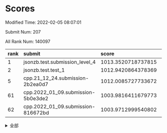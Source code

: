 # Scores

Modified Time: 2022-02-05 08:07:01

Submit Num: 207

All Rank Num: 140097

| rank |               submit               |       score        |       sigma        | pk_num |
| :--- | :--------------------------------- | :----------------- | :----------------- | :----- |
| 1    | jsonzb.test.submission_level_4     | 1013.3520718737815 | 0.790818181231576  | 2705   |
| 2    | jsonzb.test.test_1                 | 1012.9420864378369 | 0.8094800309615221 | 2711   |
| 5    | cpp.21_12_24.submission-2b2ea0d7   | 1012.0085727733672 | 0.7681308648985259 | 2701   |
| 61   | cpp.2022_01_09.submission-5b0e3de2 | 1003.9816411679773 | 0.7088059958304066 | 2708   |
| 62   | cpp.2022_01_09.submission-816672bd | 1003.9712999540802 | 0.709844328439167  | 2705   |


<details>
<summary>全部</summary>

| rank |                 submit                 |       score        |       sigma        | pk_num |
| :--- | :------------------------------------- | :----------------- | :----------------- | :----- |
| 1    | jsonzb.test.submission_level_4         | 1013.3520718737815 | 0.790818181231576  | 2705   |
| 2    | jsonzb.test.test_1                     | 1012.9420864378369 | 0.8094800309615221 | 2711   |
| 3    | gobigger.level_3.submission_level_3_2  | 1012.5009963294922 | 0.810029636643023  | 2707   |
| 4    | gobigger.level_3.submission_level_3_0  | 1012.0127456691088 | 0.7819279813512147 | 2710   |
| 5    | cpp.21_12_24.submission-2b2ea0d7       | 1012.0085727733672 | 0.7681308648985259 | 2701   |
| 6    | gobigger.level_3.submission_level_3_39 | 1011.4134372532957 | 0.7761308510211457 | 2706   |
| 7    | gobigger.level_3.submission_level_3_24 | 1011.2163311027937 | 0.7726550704377403 | 2705   |
| 8    | gobigger.level_3.submission_level_3_26 | 1011.144615817826  | 0.7666170031553368 | 2706   |
| 9    | gobigger.level_3.submission_level_3_1  | 1011.1427993036647 | 0.7818506001105093 | 2707   |
| 10   | gobigger.level_3.submission_level_3_11 | 1011.0917461213188 | 0.7540973100334879 | 2705   |
| 11   | gobigger.level_3.submission_level_3_45 | 1011.0221139626615 | 0.7689327623824044 | 2710   |
| 12   | gobigger.level_3.submission_level_3_21 | 1011.0021949590706 | 0.781311309156867  | 2705   |
| 13   | gobigger.level_3.submission_level_3_6  | 1010.8652499742014 | 0.7597211676684941 | 2702   |
| 14   | gobigger.level_3.submission_level_3_8  | 1010.6572963114063 | 0.7750727264899302 | 2709   |
| 15   | gobigger.level_3.submission_level_3_35 | 1010.6350952946193 | 0.7901914006345544 | 2710   |
| 16   | gobigger.level_3.submission_level_3_41 | 1010.5778075082759 | 0.7595049521070993 | 2710   |
| 17   | gobigger.level_3.submission_level_3_43 | 1010.4867185744481 | 0.7715623792632453 | 2709   |
| 18   | gobigger.level_3.submission_level_3_47 | 1010.4822655291619 | 0.7665185502050996 | 2708   |
| 19   | gobigger.level_3.submission_level_3_40 | 1010.438130425368  | 0.7632183989518647 | 2709   |
| 20   | gobigger.level_3.submission_level_3_34 | 1010.3628607743344 | 0.7497657610442257 | 2706   |
| 21   | gobigger.level_3.submission_level_3_14 | 1010.1556928441095 | 0.7670317222891311 | 2705   |
| 22   | gobigger.level_3.submission_level_3_20 | 1010.0749741768522 | 0.7686806905578837 | 2710   |
| 23   | gobigger.level_3.submission_level_3_13 | 1010.0444380110099 | 0.7580470120259493 | 2703   |
| 24   | gobigger.level_3.submission_level_3_23 | 1010.0030646401747 | 0.7659229891923341 | 2704   |
| 25   | gobigger.level_3.submission_level_3_4  | 1009.9709295953816 | 0.7521127390667173 | 2704   |
| 26   | gobigger.level_3.submission_level_3_16 | 1009.9228849981406 | 0.762054846773644  | 2711   |
| 27   | gobigger.level_3.submission_level_3_31 | 1009.8750110325592 | 0.7619442366984538 | 2705   |
| 28   | gobigger.level_3.submission_level_3_18 | 1009.8075441236689 | 0.7543347686702655 | 2708   |
| 29   | gobigger.level_3.submission_level_3_17 | 1009.757861910248  | 0.761666986585105  | 2709   |
| 30   | gobigger.level_3.submission_level_3_15 | 1009.6936902465147 | 0.7553017501212868 | 2703   |
| 31   | gobigger.level_3.submission_level_3_3  | 1009.6186038966634 | 0.7403328341505414 | 2704   |
| 32   | gobigger.level_3.submission_level_3_27 | 1009.611307409017  | 0.7445218321306712 | 2707   |
| 33   | gobigger.level_3.submission_level_3_48 | 1009.5799483842732 | 0.7332712190375502 | 2708   |
| 34   | gobigger.level_3.submission_level_3_5  | 1009.5624357178933 | 0.7411405366290602 | 2707   |
| 35   | gobigger.level_3.submission_level_3_46 | 1009.480556512003  | 0.7613294657230907 | 2708   |
| 36   | gobigger.level_3.submission_level_3_32 | 1009.4633735922196 | 0.7586823313050651 | 2705   |
| 37   | gobigger.level_3.submission_level_3_10 | 1009.4425346453178 | 0.7580995314275034 | 2703   |
| 38   | gobigger.level_3.submission_level_3_22 | 1009.3919465869453 | 0.7702239508341376 | 2705   |
| 39   | gobigger.level_3.submission_level_3_36 | 1009.3225308966005 | 0.757228200778296  | 2706   |
| 40   | gobigger.level_3.submission_level_3_30 | 1009.3183610223289 | 0.7619510623836306 | 2711   |
| 41   | gobigger.level_3.submission_level_3_12 | 1009.2427388795903 | 0.7603867710635644 | 2705   |
| 42   | gobigger.level_3.submission_level_3_9  | 1009.2318758487345 | 0.7416759419024654 | 2705   |
| 43   | gobigger.level_3.submission_level_3_7  | 1009.2131012418697 | 0.7565243617497722 | 2709   |
| 44   | gobigger.level_3.submission_level_3_25 | 1009.194275546896  | 0.7521731014042986 | 2713   |
| 45   | gobigger.level_3.submission_level_3_38 | 1009.1935955118784 | 0.7477995539082049 | 2714   |
| 46   | gobigger.level_3.submission_level_3_44 | 1009.1732034817251 | 0.7754707297619519 | 2703   |
| 47   | gobigger.level_3.submission_level_3_42 | 1009.0352458208282 | 0.7513679069988222 | 2708   |
| 48   | gobigger.level_3.submission_level_3_19 | 1009.0321782660984 | 0.7222477591790151 | 2702   |
| 49   | gobigger.level_3.submission_level_3_33 | 1008.8012595317462 | 0.7425738198625154 | 2712   |
| 50   | gobigger.level_3.submission_level_3_29 | 1008.6287519830529 | 0.7455467400753526 | 2707   |
| 51   | gobigger.level_3.submission_level_3_37 | 1008.5098573222646 | 0.7389621724207249 | 2707   |
| 52   | gobigger.level_3.submission_level_3_49 | 1008.2861271890578 | 0.7289594047897703 | 2710   |
| 53   | gobigger.level_3.submission_level_3_28 | 1007.9109609576685 | 0.7375553718247124 | 2709   |
| 54   | gobigger.level_1.submission_level_1_34 | 1005.4020428146399 | 0.7189713660707155 | 2709   |
| 55   | gobigger.level_1.submission_level_1_16 | 1005.343861013959  | 0.7194643044225217 | 2705   |
| 56   | gobigger.level_1.submission_level_1_15 | 1005.0358128251128 | 0.7206755196742914 | 2710   |
| 57   | gobigger.level_1.submission_level_1_26 | 1004.698593231939  | 0.7227761748425663 | 2711   |
| 58   | gobigger.level_1.submission_level_1_12 | 1004.4452686168354 | 0.7164592695833634 | 2710   |
| 59   | gobigger.level_1.submission_level_1_43 | 1004.2879326246124 | 0.7281761299434789 | 2709   |
| 60   | gobigger.level_1.submission_level_1_1  | 1004.2005901197817 | 0.7317127266004267 | 2707   |
| 61   | cpp.2022_01_09.submission-5b0e3de2     | 1003.9816411679773 | 0.7088059958304066 | 2708   |
| 62   | cpp.2022_01_09.submission-816672bd     | 1003.9712999540802 | 0.709844328439167  | 2705   |
| 63   | gobigger.level_1.submission_level_1_41 | 1003.9332720299763 | 0.7231650384870549 | 2708   |
| 64   | gobigger.level_1.submission_level_1_47 | 1003.859382161059  | 0.719876268643131  | 2709   |
| 65   | gobigger.level_1.submission_level_1_28 | 1003.7872673844645 | 0.7246980778435985 | 2705   |
| 66   | gobigger.level_1.submission_level_1_42 | 1003.7525027881675 | 0.7136683220324467 | 2706   |
| 67   | gobigger.level_1.submission_level_1_21 | 1003.7238914606233 | 0.713879795277308  | 2705   |
| 68   | gobigger.level_1.submission_level_1_45 | 1003.6166751229413 | 0.7173567768296948 | 2707   |
| 69   | gobigger.level_1.submission_level_1_5  | 1003.5556221190861 | 0.7188000173832376 | 2705   |
| 70   | gobigger.level_1.submission_level_1_32 | 1003.545889574485  | 0.7162986687999174 | 2705   |
| 71   | gobigger.level_1.submission_level_1_13 | 1003.5360969719311 | 0.7282692323664278 | 2712   |
| 72   | gobigger.level_1.submission_level_1_25 | 1003.4781569478336 | 0.7168437085148162 | 2709   |
| 73   | gobigger.level_1.submission_level_1_36 | 1003.4765759298858 | 0.7178404608232811 | 2706   |
| 74   | gobigger.level_1.submission_level_1_35 | 1003.4444483746197 | 0.7218775086610669 | 2708   |
| 75   | gobigger.level_1.submission_level_1_39 | 1003.415287134071  | 0.7156222283774958 | 2705   |
| 76   | gobigger.level_1.submission_level_1_9  | 1003.2545507192174 | 0.7076040009253393 | 2706   |
| 77   | gobigger.level_1.submission_level_1_44 | 1003.2479572920499 | 0.7161136610567844 | 2706   |
| 78   | gobigger.level_1.submission_level_1_10 | 1003.2399956541835 | 0.7055038473791913 | 2707   |
| 79   | gobigger.level_1.submission_level_1_49 | 1003.2267798960693 | 0.7260648964630894 | 2710   |
| 80   | gobigger.level_1.submission_level_1_17 | 1003.1991016334129 | 0.7096598324348234 | 2705   |
| 81   | gobigger.level_1.submission_level_1_27 | 1003.1828262173602 | 0.7165610522968224 | 2706   |
| 82   | gobigger.level_1.submission_level_1_18 | 1003.1398353887088 | 0.7171725242654076 | 2708   |
| 83   | gobigger.level_1.submission_level_1_11 | 1003.0696332485338 | 0.720483710251312  | 2708   |
| 84   | gobigger.level_1.submission_level_1_23 | 1003.0342467345537 | 0.7092379481180416 | 2713   |
| 85   | gobigger.level_1.submission_level_1_2  | 1002.9373950291625 | 0.709714211614763  | 2706   |
| 86   | gobigger.level_1.submission_level_1_20 | 1002.9353254648294 | 0.7198340251764838 | 2707   |
| 87   | gobigger.level_1.submission_level_1_24 | 1002.8617297585878 | 0.7233479842250099 | 2709   |
| 88   | gobigger.level_1.submission_level_1_40 | 1002.779359004277  | 0.7226867861000974 | 2705   |
| 89   | gobigger.level_1.submission_level_1_31 | 1002.73610425952   | 0.7097867140109713 | 2709   |
| 90   | gobigger.level_1.submission_level_1_30 | 1002.6732895490142 | 0.7172640548876897 | 2697   |
| 91   | gobigger.level_1.submission_level_1_7  | 1002.6569922518823 | 0.7086448778406569 | 2706   |
| 92   | gobigger.level_1.submission_level_1_22 | 1002.5946907940065 | 0.7115094578814403 | 2710   |
| 93   | gobigger.level_1.submission_level_1_46 | 1002.5870135157459 | 0.719074260937514  | 2704   |
| 94   | gobigger.level_1.submission_level_1_4  | 1002.548262562124  | 0.716478648811594  | 2704   |
| 95   | gobigger.level_1.submission_level_1_48 | 1002.4834737304593 | 0.7036921244388605 | 2704   |
| 96   | gobigger.level_1.submission_level_1_37 | 1002.4702087530346 | 0.7207325994908866 | 2705   |
| 97   | gobigger.level_1.submission_level_1_29 | 1002.4577889439918 | 0.7129725879935923 | 2709   |
| 98   | gobigger.level_1.submission_level_1_0  | 1002.44071740101   | 0.7113248699181519 | 2707   |
| 99   | gobigger.level_1.submission_level_1_3  | 1002.4382184682485 | 0.7138889187766625 | 2707   |
| 100  | gobigger.level_1.submission_level_1_19 | 1002.3051062324986 | 0.71075795373855   | 2708   |
| 101  | gobigger.level_1.submission_level_1_33 | 1002.1945135735658 | 0.7169747313449824 | 2707   |
| 102  | gobigger.level_1.submission_level_1_8  | 1002.1812828453697 | 0.7123959061520515 | 2704   |
| 103  | gobigger.level_1.submission_level_1_6  | 1002.0774960486751 | 0.7162984509596417 | 2709   |
| 104  | gobigger.level_1.submission_level_1_14 | 1002.0396685433412 | 0.7106645533127033 | 2708   |
| 105  | gobigger.level_1.submission_level_1_38 | 1001.3950676340644 | 0.7241727208892167 | 2709   |
| 106  | gobigger.random.submission_random_23   | 997.4024538016379  | 0.7055294708695814 | 2708   |
| 107  | gobigger.random.submission_random_9    | 997.3683624142357  | 0.7138134777654067 | 2708   |
| 108  | gobigger.random.submission_random_47   | 997.3159979658012  | 0.7147220672515685 | 2703   |
| 109  | gobigger.random.submission_random_31   | 997.2302053271114  | 0.7068965522524071 | 2703   |
| 110  | gobigger.random.submission_random_19   | 997.1758774553642  | 0.711796679287187  | 2705   |
| 111  | gobigger.random.submission_random_16   | 996.9591519962399  | 0.7128742079496515 | 2705   |
| 112  | gobigger.random.submission_random_15   | 996.7659441524961  | 0.715166557808054  | 2707   |
| 113  | gobigger.random.submission_random_1    | 996.643126847232   | 0.7222889561931338 | 2705   |
| 114  | gobigger.random.submission_random_43   | 996.592814547715   | 0.7031664468230325 | 2707   |
| 115  | gobigger.random.submission_random_14   | 996.5772377117323  | 0.7071729696733267 | 2711   |
| 116  | gobigger.random.submission_random_5    | 996.5714555395177  | 0.70135506865617   | 2703   |
| 117  | gobigger.random.submission_random_21   | 996.5314164245359  | 0.7004518794771782 | 2709   |
| 118  | gobigger.random.submission_random_37   | 996.4726890944487  | 0.707354220630178  | 2706   |
| 119  | gobigger.random.submission_random_30   | 996.4550542698573  | 0.7070867515682477 | 2704   |
| 120  | gobigger.random.submission_random_48   | 996.4489195137388  | 0.7070049610983251 | 2708   |
| 121  | gobigger.random.submission_random_12   | 996.3506029467861  | 0.6925434673821992 | 2702   |
| 122  | gobigger.random.submission_random_40   | 996.3424552904772  | 0.7137634736923842 | 2703   |
| 123  | gobigger.random.submission_random_38   | 996.3042132546559  | 0.7133209527514175 | 2711   |
| 124  | gobigger.random.submission_random_7    | 996.1999806245815  | 0.7114421218399587 | 2705   |
| 125  | gobigger.random.submission_random_20   | 996.1422718675306  | 0.7202458577735291 | 2706   |
| 126  | gobigger.random.submission_random_32   | 996.0166592619643  | 0.7043925259517597 | 2704   |
| 127  | gobigger.random.submission_random_11   | 996.0031893915926  | 0.7269845986168896 | 2708   |
| 128  | gobigger.random.submission_random_45   | 996.0009805688538  | 0.7034852613055372 | 2705   |
| 129  | gobigger.random.submission_random_10   | 995.9753041248673  | 0.7151759665363172 | 2708   |
| 130  | gobigger.random.submission_random_49   | 995.9558201457212  | 0.7166276756350307 | 2709   |
| 131  | gobigger.random.submission_random_27   | 995.9311273312204  | 0.7183074382751462 | 2706   |
| 132  | gobigger.random.submission_random_41   | 995.8732950291015  | 0.7127718462676889 | 2705   |
| 133  | gobigger.random.submission_random_36   | 995.7990670371722  | 0.7362328642452165 | 2704   |
| 134  | gobigger.random.submission_random_24   | 995.7916819347726  | 0.694034588796265  | 2707   |
| 135  | gobigger.random.submission_random_46   | 995.7889608401816  | 0.7138446219003283 | 2704   |
| 136  | gobigger.random.submission_random_44   | 995.7722627220875  | 0.7125748771064919 | 2710   |
| 137  | gobigger.random.submission_random_28   | 995.6870771760912  | 0.7087587839276853 | 2709   |
| 138  | gobigger.random.submission_random_18   | 995.6808151375499  | 0.7094837492018763 | 2708   |
| 139  | gobigger.random.submission_random_2    | 995.6742336169635  | 0.7150094508945392 | 2701   |
| 140  | gobigger.random.submission_random_3    | 995.660072378471   | 0.7085224705689528 | 2712   |
| 141  | gobigger.random.submission_random_42   | 995.6479550478133  | 0.7063315368952773 | 2713   |
| 142  | gobigger.random.submission_random_4    | 995.5592185176868  | 0.7203026443065252 | 2712   |
| 143  | gobigger.random.submission_random_29   | 995.5305865799523  | 0.715320377622788  | 2710   |
| 144  | gobigger.random.submission_random_13   | 995.4921034397173  | 0.7007225802929129 | 2714   |
| 145  | gobigger.random.submission_random_6    | 995.4808828372301  | 0.7119177642289438 | 2706   |
| 146  | gobigger.random.submission_random_17   | 995.478034893332   | 0.715716605547713  | 2708   |
| 147  | gobigger.random.submission_random_33   | 995.4417348669248  | 0.707170829978342  | 2704   |
| 148  | gobigger.random.submission_random_22   | 995.4125349013256  | 0.7058072601204443 | 2710   |
| 149  | gobigger.random.submission_random_35   | 995.345879955398   | 0.71691638618985   | 2706   |
| 150  | gobigger.random.submission_random_25   | 995.2948278185291  | 0.7142485268193067 | 2710   |
| 151  | gobigger.random.submission_random_39   | 995.1684206119044  | 0.7168224986627867 | 2709   |
| 152  | gobigger.random.submission_random_34   | 995.0538219859505  | 0.7249282115391251 | 2707   |
| 153  | gobigger.random.submission_random_26   | 994.9507928516762  | 0.7051179741724625 | 2710   |
| 154  | gobigger.random.submission_random_8    | 994.8273700264957  | 0.7202466398583441 | 2708   |
| 155  | gobigger.random.submission_random_0    | 994.061506696413   | 0.7169788068937726 | 2710   |
| 156  | gobigger.level_2.submission_level_2_20 | 993.8804482032789  | 0.7357858714125217 | 2704   |
| 157  | gobigger.level_2.submission_level_2_14 | 993.728838096758   | 0.7439998676608109 | 2706   |
| 158  | gobigger.level_2.submission_level_2_22 | 993.681182821049   | 0.7257481429215472 | 2709   |
| 159  | gobigger.level_2.submission_level_2_37 | 993.6668840103378  | 0.7366729589315443 | 2710   |
| 160  | gobigger.level_2.submission_level_2_47 | 993.5657129960598  | 0.7488040639177963 | 2710   |
| 161  | gobigger.level_2.submission_level_2_12 | 993.4635167838395  | 0.7262234884446981 | 2711   |
| 162  | gobigger.level_2.submission_level_2_34 | 993.2476958735286  | 0.725102556491436  | 2709   |
| 163  | gobigger.level_2.submission_level_2_8  | 993.181260978055   | 0.7331385294466047 | 2706   |
| 164  | gobigger.level_2.submission_level_2_3  | 993.1501423740547  | 0.7324567122879931 | 2710   |
| 165  | gobigger.level_2.submission_level_2_33 | 993.028822061909   | 0.7457235407339322 | 2712   |
| 166  | gobigger.level_2.submission_level_2_36 | 992.908350562902   | 0.73926773304826   | 2712   |
| 167  | gobigger.level_2.submission_level_2_27 | 992.88318567168    | 0.7335837730563289 | 2703   |
| 168  | gobigger.level_2.submission_level_2_38 | 992.7790827153251  | 0.7614204321372305 | 2706   |
| 169  | gobigger.level_2.submission_level_2_23 | 992.7087378001705  | 0.7366580027460163 | 2713   |
| 170  | gobigger.level_2.submission_level_2_30 | 992.7055622793284  | 0.7296593451301262 | 2708   |
| 171  | gobigger.level_2.submission_level_2_44 | 992.5887801980466  | 0.7457328444176645 | 2705   |
| 172  | gobigger.level_2.submission_level_2_42 | 992.5097423378536  | 0.754134134646965  | 2707   |
| 173  | gobigger.level_2.submission_level_2_31 | 992.399559297708   | 0.7381589004760839 | 2707   |
| 174  | gobigger.level_2.submission_level_2_40 | 992.2693281753639  | 0.731786691139545  | 2705   |
| 175  | gobigger.level_2.submission_level_2_21 | 992.2666527424938  | 0.7389120237462391 | 2710   |
| 176  | gobigger.level_2.submission_level_2_7  | 992.1313070300151  | 0.7499184677969993 | 2702   |
| 177  | gobigger.level_2.submission_level_2_48 | 992.1192828786174  | 0.755981463091864  | 2705   |
| 178  | gobigger.level_2.submission_level_2_19 | 992.0932369665713  | 0.7343436511692497 | 2710   |
| 179  | gobigger.level_2.submission_level_2_15 | 992.0566381096776  | 0.735140988525403  | 2707   |
| 180  | gobigger.level_2.submission_level_2_26 | 992.0386557128437  | 0.752423597869313  | 2716   |
| 181  | gobigger.level_2.submission_level_2_25 | 992.0229045623345  | 0.732043063075962  | 2710   |
| 182  | gobigger.level_2.submission_level_2_43 | 991.9753654597812  | 0.7441241979535996 | 2707   |
| 183  | gobigger.level_2.submission_level_2_35 | 991.9675909257877  | 0.7306327727179184 | 2706   |
| 184  | gobigger.level_2.submission_level_2_46 | 991.9330904948408  | 0.735814934785958  | 2706   |
| 185  | gobigger.level_2.submission_level_2_4  | 991.8761793755514  | 0.7486308445469592 | 2708   |
| 186  | gobigger.level_2.submission_level_2_9  | 991.788828855109   | 0.7523706868255412 | 2706   |
| 187  | gobigger.level_2.submission_level_2_49 | 991.7866739939473  | 0.7482493146403081 | 2708   |
| 188  | gobigger.level_2.submission_level_2_13 | 991.6806277753053  | 0.733225758810487  | 2707   |
| 189  | gobigger.level_2.submission_level_2_0  | 991.6177222205587  | 0.7573989951925413 | 2701   |
| 190  | gobigger.level_2.submission_level_2_32 | 991.5066098525003  | 0.7566322083283785 | 2708   |
| 191  | gobigger.level_2.submission_level_2_2  | 991.435042428749   | 0.7451300096909002 | 2704   |
| 192  | gobigger.level_2.submission_level_2_1  | 991.4195916492919  | 0.7375589686129345 | 2707   |
| 193  | gobigger.level_2.submission_level_2_17 | 991.2796677101207  | 0.7497621312838393 | 2706   |
| 194  | gobigger.level_2.submission_level_2_18 | 991.2323503003119  | 0.7550689632741424 | 2710   |
| 195  | gobigger.level_2.submission_level_2_45 | 991.193611571567   | 0.7565988884385544 | 2706   |
| 196  | gobigger.level_2.submission_level_2_11 | 991.1773964096752  | 0.7678588637002008 | 2710   |
| 197  | gobigger.level_2.submission_level_2_39 | 991.1760740930927  | 0.7330819496527864 | 2705   |
| 198  | gobigger.level_2.submission_level_2_6  | 991.1540980205551  | 0.7418339062668959 | 2711   |
| 199  | gobigger.level_2.submission_level_2_16 | 991.1003631344644  | 0.7657556423588494 | 2708   |
| 200  | gobigger.level_2.submission_level_2_5  | 990.946255219713   | 0.7611363674924716 | 2704   |
| 201  | gobigger.level_2.submission_level_2_10 | 990.8639950559743  | 0.7450705601553536 | 2705   |
| 202  | gobigger.level_2.submission_level_2_29 | 990.4663918459864  | 0.7660339843649588 | 2709   |
| 203  | gobigger.level_2.submission_level_2_24 | 990.3744201672154  | 0.772705318534449  | 2709   |
| 204  | gobigger.level_2.submission_level_2_28 | 989.7349977871839  | 0.7682645133727228 | 2711   |
| 205  | gobigger.level_2.submission_level_2_41 | 989.3362733172269  | 0.7936864593877238 | 2708   |
| 206  | gobigger.none.submission_none_0        | 977.1661230831646  | 1.4170016221760764 | 2703   |
| 207  | gobigger.none.submission_none_1        | 975.5351966092843  | 1.5059892941474065 | 2711   |

</details>